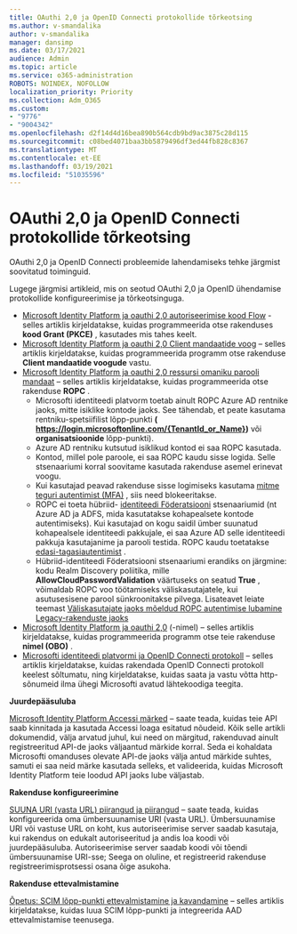 ```yaml
---
title: OAuthi 2,0 ja OpenID Connecti protokollide tõrkeotsing
ms.author: v-smandalika
author: v-smandalika
manager: dansimp
ms.date: 03/17/2021
audience: Admin
ms.topic: article
ms.service: o365-administration
ROBOTS: NOINDEX, NOFOLLOW
localization_priority: Priority
ms.collection: Adm_O365
ms.custom:
- "9776"
- "9004342"
ms.openlocfilehash: d2f14d4d16bea890b564cdb9bd9ac3875c28d115
ms.sourcegitcommit: c08bed4071baa3bb5879496df3ed44fb828c8367
ms.translationtype: MT
ms.contentlocale: et-EE
ms.lasthandoff: 03/19/2021
ms.locfileid: "51035596"
---
```

# <a name="troubleshoot-oauth-20-and-openid-connect-protocols"></a>OAuthi 2,0 ja OpenID Connecti protokollide tõrkeotsing

OAuthi 2,0 ja OpenID Connecti probleemide lahendamiseks tehke järgmist soovitatud toiminguid.

Lugege järgmisi artikleid, mis on seotud OAuthi 2,0 ja OpenID ühendamise protokollide konfigureerimise ja tõrkeotsinguga.

- [Microsoft Identity Platform ja oauthi 2,0 autoriseerimise kood Flow](https://docs.microsoft.com/azure/active-directory/develop/v2-oauth2-auth-code-flow) -selles artiklis kirjeldatakse, kuidas programmeerida otse rakenduses **kood Grant (PKCE)** , kasutades mis tahes keelt.
- [Microsoft Identity Platform ja oauthi 2,0 Client mandaatide voog](https://docs.microsoft.com/azure/active-directory/develop/v2-oauth2-client-creds-grant-flow) – selles artiklis kirjeldatakse, kuidas programmeerida programm otse rakenduse **Client mandaatide voogude** vastu.
- [Microsoft Identity Platform ja oauthi 2,0 ressursi omaniku parooli mandaat](https://docs.microsoft.com/azure/active-directory/develop/v2-oauth-ropc) – selles artiklis kirjeldatakse, kuidas programmeerida otse rakenduse **ROPC** .
    - Microsofti identiteedi platvorm toetab ainult ROPC Azure AD rentnike jaoks, mitte isiklike kontode jaoks. See tähendab, et peate kasutama rentniku-spetsiifilist lõpp-punkti **( https://login.microsoftonline.com/{TenantId_or_Name})** või **organisatsioonide** lõpp-punkti).
    - Azure AD rentniku kutsutud isiklikud kontod ei saa ROPC kasutada.
    - Kontod, millel pole paroole, ei saa ROPC kaudu sisse logida. Selle stsenaariumi korral soovitame kasutada rakenduse asemel erinevat voogu.
    - Kui kasutajad peavad rakenduse sisse logimiseks kasutama [mitme teguri autentimist (MFA)](https://docs.microsoft.com/azure/active-directory/authentication/concept-mfa-howitworks) , siis need blokeeritakse.
    - ROPC ei toeta hübriid- [identiteedi Föderatsiooni](https://docs.microsoft.com/azure/active-directory/hybrid/whatis-fed) stsenaariumid (nt Azure AD ja ADFS, mida kasutatakse kohapealsete kontode autentimiseks). Kui kasutajad on kogu saidil ümber suunatud kohapealsele identiteedi pakkujale, ei saa Azure AD selle identiteedi pakkuja kasutajanime ja parooli testida. ROPC kaudu toetatakse [edasi-tagasiautentimist](https://docs.microsoft.com/azure/active-directory/hybrid/how-to-connect-pta) .
    - Hübriid-identiteedi Föderatsiooni stsenaariumi erandiks on järgmine: kodu Realm Discovery poliitika, mille **AllowCloudPasswordValidation** väärtuseks on seatud **True** , võimaldab ROPC voo töötamiseks väliskasutajatele, kui asutusesisene parool sünkroonitakse pilvega. Lisateavet leiate teemast [Väliskasutajate jaoks mõeldud ROPC autentimise lubamine Legacy-rakenduste jaoks](https://docs.microsoft.com/azure/active-directory/manage-apps/configure-authentication-for-federated-users-portal#enable-direct-ropc-authentication-of-federated-users-for-legacy-applications) 
- [Microsoft Identity Platform ja oauthi 2,0](https://docs.microsoft.com/azure/active-directory/develop/v2-oauth2-on-behalf-of-flow) (-nimel) – selles artiklis kirjeldatakse, kuidas programmeerida programm otse teie rakenduse **nimel (OBO)** .
- [Microsofti identiteedi platvormi ja OpenID Connecti protokoll](https://docs.microsoft.com/azure/active-directory/develop/v2-protocols-oidc) – selles artiklis kirjeldatakse, kuidas rakendada OpenID Connecti protokoll keelest sõltumatu, ning kirjeldatakse, kuidas saata ja vastu võtta http-sõnumeid ilma ühegi Microsofti avatud lähtekoodiga teegita.

**Juurdepääsuluba**

[Microsoft Identity Platform Accessi märked](https://docs.microsoft.com/azure/active-directory/develop/access-tokens) – saate teada, kuidas teie API saab kinnitada ja kasutada Accessi loaga esitatud nõudeid. Kõik selle artikli dokumendid, välja arvatud juhul, kui need on märgitud, rakenduvad ainult registreeritud API-de jaoks väljaantud märkide korral. Seda ei kohaldata Microsofti omanduses olevate API-de jaoks välja antud märkide suhtes, samuti ei saa neid märke kasutada selleks, et valideerida, kuidas Microsoft Identity Platform teie loodud API jaoks lube väljastab.

**Rakenduse konfigureerimine**

[SUUNA URI (vasta URL) piirangud ja piirangud](https://docs.microsoft.com/azure/active-directory/develop/reply-url) – saate teada, kuidas konfigureerida oma ümbersuunamise URI (vasta URL). Ümbersuunamise URI või vastuse URL on koht, kus autoriseerimise server saadab kasutaja, kui rakendus on edukalt autoriseeritud ja andis loa koodi või juurdepääsuluba. Autoriseerimise server saadab koodi või tõendi ümbersuunamise URI-sse; Seega on oluline, et registreerid rakenduse registreerimisprotsessi osana õige asukoha.

**Rakenduse ettevalmistamine**

[Õpetus: SCIM lõpp-punkti ettevalmistamine ja kavandamine](https://docs.microsoft.com/azure/active-directory/app-provisioning/use-scim-to-provision-users-and-groups) – selles artiklis kirjeldatakse, kuidas luua SCIM lõpp-punkti ja integreerida AAD ettevalmistamise teenusega.



